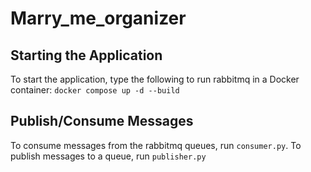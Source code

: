 # Marry_me_organizer
## Starting the Application
To start the application, type the following to run rabbitmq in a Docker container:
`docker compose up -d --build`

## Publish/Consume Messages
To consume messages from the rabbitmq queues, run `consumer.py`. To publish messages to a queue, run `publisher.py`